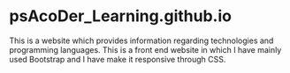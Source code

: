 # psAcoDer_Learning.github.io
This is a website which provides information regarding technologies and programming languages. This is a front end website in which I have mainly used Bootstrap and I have make it responsive through CSS.
